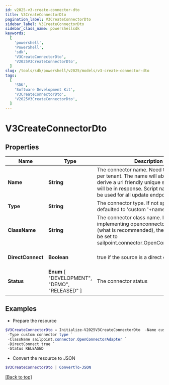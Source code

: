 ```yaml
---
id: v2025-v3-create-connector-dto
title: V3CreateConnectorDto
pagination_label: V3CreateConnectorDto
sidebar_label: V3CreateConnectorDto
sidebar_class_name: powershellsdk
keywords:
  [
    'powershell',
    'PowerShell',
    'sdk',
    'V3CreateConnectorDto',
    'V2025V3CreateConnectorDto',
  ]
slug: /tools/sdk/powershell/v2025/models/v3-create-connector-dto
tags:
  [
    'SDK',
    'Software Development Kit',
    'V3CreateConnectorDto',
    'V2025V3CreateConnectorDto',
  ]
---
```


# V3CreateConnectorDto

## Properties

| Name | Type | Description | Notes |
| --- | --- | --- | --- |
| **Name** | **String** | The connector name. Need to be unique per tenant. The name will able be used to derive a url friendly unique scriptname that will be in response. Script name can then be used for all update endpoints | [required] |
| **Type** | **String** | The connector type. If not specified will be defaulted to 'custom '+name | [optional] |
| **ClassName** | **String** | The connector class name. If you are implementing openconnector standard (what is recommended), then this need to be set to sailpoint.connector.OpenConnectorAdapter | [required] |
| **DirectConnect** | **Boolean** | true if the source is a direct connect source | [optional] [default to $true] |
| **Status** | **Enum** [ "DEVELOPMENT", "DEMO", "RELEASED" ] | The connector status | [optional] |

## Examples

- Prepare the resource

```powershell
$V3CreateConnectorDto = Initialize-V2025V3CreateConnectorDto  -Name custom connector `
 -Type custom connector type `
 -ClassName sailpoint.connector.OpenConnectorAdapter `
 -DirectConnect true `
 -Status RELEASED
```

- Convert the resource to JSON

```powershell
$V3CreateConnectorDto | ConvertTo-JSON
```

[[Back to top]](#)
